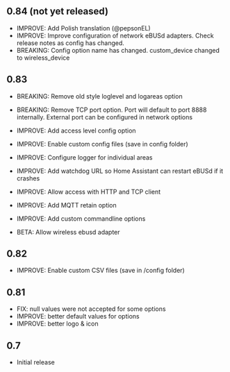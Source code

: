 <!-- https://developers.home-assistant.io/docs/add-ons/presentation#keeping-a-changelog -->

## 0.84 (not yet released)

- IMPROVE: Add Polish translation (@pepsonEL)
- IMPROVE: Improve configuration of network eBUSd adapters.  Check release notes as config has changed.
- BREAKING: Config option name has changed.  custom_device changed to wireless_device

## 0.83

- BREAKING: Remove old style loglevel and logareas option
- BREAKING: Remove TCP port option.  Port will default to port 8888 internally.  External port can be configured in network options

- IMPROVE: Add access level config option
- IMPROVE: Enable custom config files (save in config folder)
- IMPROVE: Configure logger for individual areas
- IMPROVE: Add watchdog URL so Home Assistant can restart eBUSd if it crashes
- IMPROVE: Allow  access with HTTP and TCP client
- IMPROVE: Add MQTT retain option
- IMPROVE: Add custom commandline options

- BETA: Allow wireless ebusd adapter

## 0.82

- IMPROVE: Enable custom CSV files (save in /config folder)

## 0.81

- FIX: null values were not accepted for some options
- IMPROVE: better default values for options
- IMPROVE: better logo & icon

## 0.7

- Initial release
